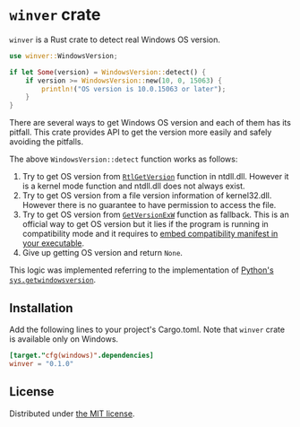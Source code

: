 `winver` crate
==============

`winver` is a Rust crate to detect real Windows OS version.

```rust
use winver::WindowsVersion;

if let Some(version) = WindowsVersion::detect() {
    if version >= WindowsVersion::new(10, 0, 15063) {
        println!("OS version is 10.0.15063 or later");
    }
}
```

There are several ways to get Windows OS version and each of them has its pitfall. This crate provides API to get the version more
easily and safely avoiding the pitfalls.

The above `WindowsVersion::detect` function works as follows:

1. Try to get OS version from [`RtlGetVersion`](https://learn.microsoft.com/en-us/windows/win32/devnotes/rtlgetversion) function
   in ntdll.dll. However it is a kernel mode function and ntdll.dll does not always exist.
2. Try to get OS version from a file version information of kernel32.dll. However there is no guarantee to have permission to
   access the file.
3. Try to get OS version from [`GetVersionExW`](https://learn.microsoft.com/en-us/windows/win32/api/sysinfoapi/nf-sysinfoapi-getversionexw)
   function as fallback. This is an official way to get OS version but it lies if the program is running in compatibility mode
   and it requires to [embed compatibility manifest in your executable](https://learn.microsoft.com/en-us/windows/win32/sysinfo/targeting-your-application-at-windows-8-1).
4. Give up getting OS version and return `None`.

This logic was implemented referring to the implementation of [Python's `sys.getwindowsversion`](https://docs.python.org/3/library/sys.html#sys.getwindowsversion).

## Installation

Add the following lines to your project's Cargo.toml. Note that `winver` crate is available only on Windows.

```toml
[target."cfg(windows)".dependencies]
winver = "0.1.0"
```

## License

Distributed under [the MIT license](./LICENSE).
